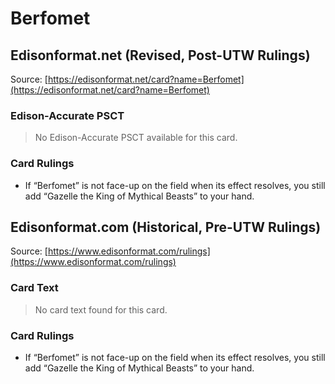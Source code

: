 # Berfomet

## Edisonformat.net (Revised, Post-UTW Rulings)

Source: [https://edisonformat.net/card?name=Berfomet](https://edisonformat.net/card?name=Berfomet)

### Edison-Accurate PSCT

> No Edison-Accurate PSCT available for this card.

### Card Rulings

*   If “Berfomet” is not face-up on the field when its effect resolves, you still add “Gazelle the King of Mythical Beasts” to your hand.


## Edisonformat.com (Historical, Pre-UTW Rulings)

Source: [https://www.edisonformat.com/rulings](https://www.edisonformat.com/rulings)

### Card Text

> No card text found for this card.

### Card Rulings

*   If “Berfomet” is not face-up on the field when its effect resolves, you still add “Gazelle the King of Mythical Beasts” to your hand.


